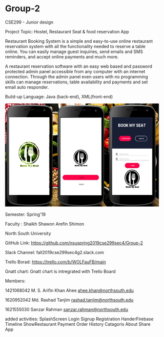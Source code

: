# Group-2

CSE299 - Junior design


Project Topic: Hostel, Restaurant Seat & food reservation App


Restaurant Booking System is a simple and easy-to-use online restaurant reservation system with all the functionality needed to reserve a table online.
You can easily manage guest inquiries, send emails and SMS reminders, and accept online payments and much more.

A restaurant reservation software with an easy web based and password protected admin panel accessible from any computer with an internet connection. Through the admin panel even users with no programming skills can manage reservations, table availability and payments and set email auto responder.



Build-up Language: Java (back-end), XML(front-end)

![SCREENSHOT](Mockup/Screenshot/Design.jpg)

Semester: Spring'19

Faculty : Shaikh Shawon Arefin Shimon

North South University


GitHub Link: https://github.com/nsuspring2019cse299sec4/Group-2

Slack Channel: fall2019cse299sec4g2.slack.com

Trello Borad: https://trello.com/b/WOLFauFB/main

Gnatt chart: Gnatt chart is intregrated with Trello Board



Members:

1421068042	M. S. Arifin Khan Ahee	ahee.khan@northsouth.edu

1620952042	Md. Rashad Tanjim	rashad.tanjim@northsouth.edu

1621555030  Sanzar Rahman  sanzar.rahman@northsouth.edu


added activities:
SplashScreen
Login
Signup
Registration
HanderFirebase
Timeline
ShowRestaurant
Payment
Order
History
Catagoris
About 
Share App
